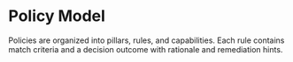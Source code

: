 # Policy Model

Policies are organized into pillars, rules, and capabilities. Each rule
contains match criteria and a decision outcome with rationale and remediation
hints.
